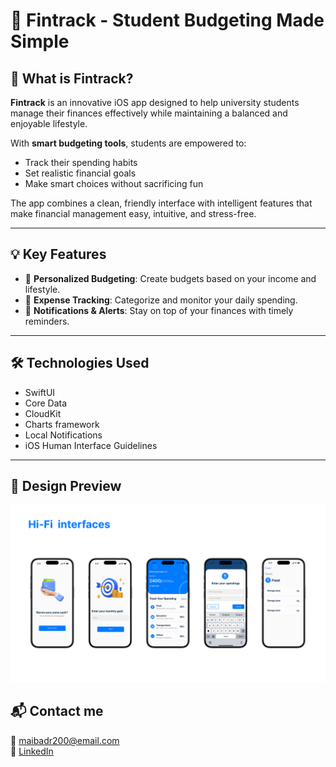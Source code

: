 # 💸 Fintrack - Student Budgeting Made Simple

## 📱 What is Fintrack?

**Fintrack** is an innovative iOS app designed to help university students manage their finances effectively while maintaining a balanced and enjoyable lifestyle.

With **smart budgeting tools**, students are empowered to:
- Track their spending habits
- Set realistic financial goals
- Make smart choices without sacrificing fun

The app combines a clean, friendly interface with intelligent features that make financial management easy, intuitive, and stress-free.

---

## 💡 Key Features

- 🔸 **Personalized Budgeting**: Create budgets based on your income and lifestyle.
- 🔸 **Expense Tracking**: Categorize and monitor your daily spending.
- 🔸 **Notifications & Alerts**: Stay on top of your finances with timely reminders.

---

## 🛠️ Technologies Used

- SwiftUI
- Core Data
- CloudKit
- Charts framework
- Local Notifications
- iOS Human Interface Guidelines

---

## 📸 Design Preview

![Hi-Fi Design](Hi-Fid.jpg)


## 📬 Contact me 

 📧 maibadr200@email.com  
🔗 [LinkedIn](https://www.linkedin.com/in/may-b-alotaibi-932486325?utm_source=share&utm_campaign=share_via&utm_content=profile&utm_medium=ios_app)
